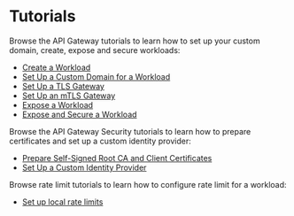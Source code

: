 # Tutorials

Browse the API Gateway tutorials to learn how to set up your custom domain, create, expose and secure workloads:

- [Create a Workload](./01-00-create-workload.md)
- [Set Up a Custom Domain for a Workload](./01-10-setup-custom-domain-for-workload.md)
- [Set Up a TLS Gateway](./01-20-set-up-tls-gateway.md)
- [Set Up an mTLS Gateway](./01-30-set-up-mtls-gateway.md)
- [Expose a Workload](./01-40-expose-workload/README.md)
- [Expose and Secure a Workload](./01-50-expose-and-secure-a-workload/README.md)

Browse the API Gateway Security tutorials to learn how to prepare certificates and set up a custom identity provider:

- [Prepare Self-Signed Root CA and Client Certificates](./01-60-security/01-61-mtls-selfsign-client-certicate.md)
- [Set Up a Custom Identity Provider](./01-60-security/01-62-set-up-idp.md)

Browse rate limit tutorials to learn how to configure rate limit for a workload:

- [Set up local rate limits](./01-70-local-rate-limit)